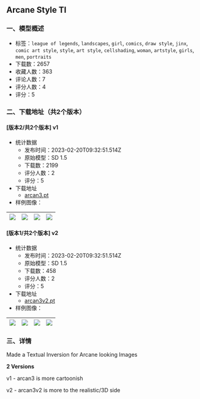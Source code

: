 ## Arcane Style TI
### 一、模型概述

- 标签：`league of legends`, `landscapes`, `girl`, `comics`, `draw style`, `jinx`, `comic art style`, `style`, `art style`, `cellshading`, `woman`, `artstyle`, `girls`, `men`, `portraits`
- 下载数：2657
- 收藏人数：363
- 评论人数：7
- 评分人数：4
- 评分：5

### 二、下载地址（共2个版本）

#### [版本2/共2个版本] v1

- 统计数据
  - 发布时间：2023-02-20T09:32:51.514Z
  - 原始模型：SD 1.5
  - 下载数：2199
  - 评分人数：2
  - 评分：5
- 下载地址
  - [arcan3.pt](https://civitai.com/api/download/models/11172)
- 样例图像：

| <img src="https://image.civitai.com/xG1nkqKTMzGDvpLrqFT7WA/9ea97693-bbd0-4772-8e28-da40f6710700/width=450/107589.jpeg" /> | <img src="https://image.civitai.com/xG1nkqKTMzGDvpLrqFT7WA/f586f020-0e17-4464-4d05-a03cbbe73500/width=450/107594.jpeg" /> | <img src="https://image.civitai.com/xG1nkqKTMzGDvpLrqFT7WA/d48abec6-4b77-4fd4-2b05-42f805fbd400/width=450/107593.jpeg" /> | <img src="https://image.civitai.com/xG1nkqKTMzGDvpLrqFT7WA/1ddefd19-1999-4497-5125-b053c2e8bc00/width=450/107592.jpeg" /> |
| ---- | ---- | ---- | ---- |

#### [版本1/共2个版本] v2

- 统计数据
  - 发布时间：2023-02-20T09:32:51.514Z
  - 原始模型：SD 1.5
  - 下载数：458
  - 评分人数：2
  - 评分：5
- 下载地址
  - [arcan3v2.pt](https://civitai.com/api/download/models/11173)
- 样例图像：

| <img src="https://image.civitai.com/xG1nkqKTMzGDvpLrqFT7WA/aa9a29eb-12b0-490b-f536-045bc3c10700/width=450/107600.jpeg" /> | <img src="https://image.civitai.com/xG1nkqKTMzGDvpLrqFT7WA/8be6410c-dbe2-46e8-e2a5-d15771e4c200/width=450/107599.jpeg" /> | <img src="https://image.civitai.com/xG1nkqKTMzGDvpLrqFT7WA/2ce256ee-05b0-428c-a54e-dec33a65f200/width=450/107598.jpeg" /> | <img src="https://image.civitai.com/xG1nkqKTMzGDvpLrqFT7WA/175209a3-db9b-414a-8ef7-29c7bdd9b700/width=450/107597.jpeg" /> |
| ---- | ---- | ---- | ---- |


### 三、详情
<p>Made a Textual Inversion for Arcane looking Images</p><p></p><p><strong>2 Versions</strong></p><p>v1 - arcan3 is more cartoonish</p><p>v2 - arcan3v2 is more to the realistic/3D side</p>